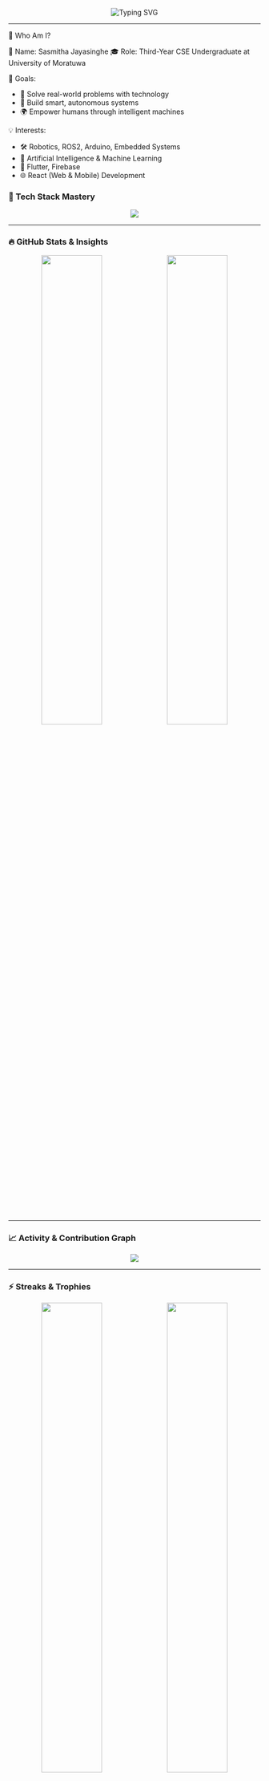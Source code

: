 <p align="center">
  <img src="https://readme-typing-svg.herokuapp.com?font=Fira+Code&size=24&duration=3000&pause=1000&color=6F00FF&center=true&vCenter=true&multiline=true&width=900&height=180&lines=Hey+there+%F0%9F%91%8B%2C+I'm+Sasmitha+Jayasinghe!;AI+%7C+IoT+%7C+Robotics+%7C+Mobile+Dev+%7C+Fullstack+Explorer;Let's+build+something+awesome+together+%F0%9F%9A%80" alt="Typing SVG">
</p>

---
📌 Who Am I?

👤 Name:        Sasmitha Jayasinghe
🎓 Role:        Third-Year CSE Undergraduate at University of Moratuwa

🎯 Goals:
  - 🚀 Solve real-world problems with technology
  - 🤖 Build smart, autonomous systems
  - 🌍 Empower humans through intelligent machines

💡 Interests:
  - 🛠️ Robotics, ROS2, Arduino, Embedded Systems
  - 🧠 Artificial Intelligence & Machine Learning
  - 📱 Flutter, Firebase
  - 🌐 React (Web & Mobile) Development


### 🚀 Tech Stack Mastery

<p align="center">
  <img src="https://skillicons.dev/icons?i=cpp,python,dart,js,ts,html,css,react,flutter,firebase,nodejs,mysql,mongodb,arduino,git,vscode,docker" />
</p>

---

### 🔥 GitHub Stats & Insights

<p align="center">
  <img width="49%" src="https://github-readme-stats.vercel.app/api?username=jayasinghesasmitha&show_icons=true&theme=tokyonight&count_private=true&hide_border=true" />
  <img width="49%" src="https://github-readme-stats.vercel.app/api/top-langs/?username=jayasinghesasmitha&layout=compact&theme=tokyonight&hide_border=true" />
</p>

---

### 📈 Activity & Contribution Graph

<p align="center">
  <img src="https://github-readme-activity-graph.vercel.app/graph?username=jayasinghesasmitha&theme=github-compact&area=true&hide_border=true" />
</p>

---

### ⚡ Streaks & Trophies

<p align="center">
  <img width="49%" src="https://streak-stats.demolab.com?user=jayasinghesasmitha&theme=tokyonight&hide_border=true" />
  <img width="49%" src="https://github-profile-trophy.vercel.app/?username=jayasinghesasmitha&theme=dracula&row=1&column=6&no-bg=true&no-frame=true" />
</p>

---

### 📚 Full stack development pojects

| 💡 Project                              | 🚀 Tech Stack                 | 🔗 Links  |
| -----------------------------------------| ----------------------------- | --------- |
| **Bank managemeny system(front end)**    | React                         | [View](https://github.com/jayasinghesasmitha/Bank-Management-System-Bank-A-front-end.git) |
| **Bank managemeny system(backend)**      | Node.js,MySQL                 | [View](https://github.com/jayasinghesasmitha/Bank-Management-System-Bank-A-back-end.git) |
| **Book Buddies website**                 | React, Ballerina, MySQL       | [View](https://github.com/jayasinghesasmitha/ballerinaProject2024-Book-buddies-.git) |
| **Mora Hiking club website**             | React, Node.js, MySQL         | [View](https://github.com/jayasinghesasmitha/Mora_Hiking_Club_Website.git) |
| **Pizza delevery website(Ongoing)**      | React, Node.js, Mongo DB      | [View](https://github.com/jayasinghesasmitha/Take-Meal.git) |

### 📚 mobile/web development pojects
| 💡 Project                      | 🚀 Tech Stack                 | 🔗 Links  |
| --------------------------------| ----------------------------- | --------- |
| **weather app**                 | Flutter,Node.js,Firebase      | [View](https://github.com/jayasinghesasmitha/App-Development.git) |
| **Book my salon**               | Flutter,Node.js,Superbase     | [View](https://github.com/jayasinghesasmitha/Vivora-Mobile-app.git) |

### 📚 IoT and ICE related pojects 
| 💡 Project                                | 🚀 Tech Stack                            | 🔗 Links  |
| ------------------------------------------| ------------------------------------------| --------- |
| **Robocon**                               | Flutter,Micro C                           | [View](https://github.com/jayasinghesasmitha/Robocon-2025.git) |
| **IESL Robogames Competition Rounds**     | Python,We Bot simulation, Pi OS           | [View](https://github.com/jayasinghesasmitha/IESL_Robo_Games_24.git) |
| **Smart Home Automation system**          | RHasspy,Mediapipe,OpenCV,MQTT,Python      | [View](https://github.com/jayasinghesasmitha/IoT-Based-Smart-Home-Automation-System-Voice-and-Gesture-Based-Control-section.git) |
| **Moodsync lamp(Ongoing)**                | Python,Node.js,Micro C                    | [View](https://github.com/jayasinghesasmitha/moodsync-lamp.git) |
| **Energy management system(Ongoing)**     | Micro C                                   | [View](https://github.com/CSE-ICE-22/energy-management-system.git) |

### 📚 Other pojects 
| 💡 Project                                | 🚀 Tech Stack                            | 🔗 Links  |
| ------------------------------------------| ------------------------------------------| --------- |
| **Ninja Game**                            | Python                                    | [View](https://github.com/jayasinghesasmitha/Game-Development.git) |
| **AI chat bot with API**                  | Python                                    | [View](https://github.com/jayasinghesasmitha/AI-chat-Bot.git) |
| **AI image generator with API**           | Python                                    | [View](https://github.com/jayasinghesasmitha/AI-Photo-generator.git) |

---

### 🎯 Currently Exploring

* 🔬 Computer Vision + Deep Learning
* 🛰️ ROS2 Navigation Stack
* ☁️ Cloud Functions + App Deployment
* 🔐 Firebase Auth + Firestore

---

### 🤝 Let's Connect!

<p align="center">
  <a href="https://www.linkedin.com/in/sasmitha-jayasinghe-172b2a242?utm_source=share&utm_campaign=share_via&utm_content=profile&utm_medium=android_app">
    <img src="https://img.shields.io/badge/LinkedIn-0077B5.svg?&style=for-the-badge&logo=linkedin&logoColor=white" />
  </a>
  <a href="mailto:sasmitha.22@cse.mrt.ac.lk">
    <img src="https://img.shields.io/badge/Gmail-D14836.svg?&style=for-the-badge&logo=gmail&logoColor=white" />
  </a>
  <a href="https://github.com/jayasinghesasmitha" target="_blank">
    <img src="https://img.shields.io/badge/GitHub-100000.svg?&style=for-the-badge&logo=github&logoColor=white" />
  </a>
</p>

---

